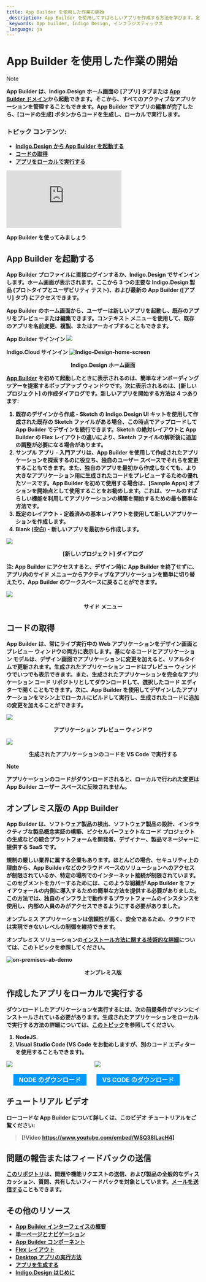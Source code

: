 ```yaml
---
title: App Builder を使用した作業の開始
_description: App Builder を使用してすばらしいアプリを作成する方法を学びます。定義済みのものを使用するか、用意されたレイアウトから選んで編集できます。今すぐ App Builder をお試しください。
_keywords: App builder, Indigo Design, インフラジスティックス
_language: ja
---
```


# App Builder を使用した作業の開始

> [!NOTE]
><b>App Builder は、Indigo.Design ホーム画面の [アプリ] タブまたは [App Builder ドメイン](https://appbuilder.indigo.design/login-and-redirect?target=appbuilder&path=/)から起動できます。そこから、すべてのアクティブなアプリケーションを管理することもできます。App Builder でアプリの編集が完了したら、[コードの生成] ボタンからコードを生成し、ローカルで実行します。

### トピック コンテンツ:
* <a href="#app-builder-を起動する">Indigo.Design から App Builder を起動する</a>
* <a href="#コードの取得">コードの取得</a>
* <a href="#作成したアプリをローカルで実行する">アプリをローカルで実行する</a>

<section class="video-container">
    <div>
        <div class="video-container__item">
            <iframe src="https://www.youtube.com/embed/DK50La2GFJ0" frameborder="0" allowfullscreen></iframe>
        </div>
        <p>App Builder を使ってみましょう</p>
    </div>
</section>


## App Builder を起動する
App Builder プロファイルに直接ログインするか、Indigo.Design でサインインします。ホーム画面が表示されます。ここから 3 つの主要な Indigo.Design 製品 (プロトタイプとユーザビリティ テスト)、および最新の App Builder ([アプリ] タブ) にアクセスできます。

App Builder のホーム画面から、ユーザーは新しいアプリを起動し、既存のアプリをプレビューまたは編集できます。コンテキスト メニューを使用して、既存のアプリを名前変更、複製、またはアーカイブすることもできます。

App Builder サインイン
<img src="./images/Standalone-AB.PNG" srcset="./images/Standalone-AB-@2x.png 2x" />

Indigo.Cloud サインイン
![Indigo-Design-home-screen](./images/Indigo-Design-home-screen.gif)
<p style="text-align:center;">Indigo.Design ホーム画面</p>

[App Builder]({environment:infragisticsBaseUrl}/products/indigo-design/app-builder) を初めて起動したときに表示されるのは、簡単なオンボーディング ツアーを提案するポップアップ ウィンドウです。次に表示されるのは、[新しいプロジェクト] の作成ダイアログです。新しいアプリを開始する方法は 4 つあります:
1. <b>既存のデザインから作成</b> - Sketch の Indigo.Design UI キットを使用して作成された既存の Sketch ファイルがある場合、この時点でアップロードして App Builder でデザインを続行できます。Sketch の絶対レイアウトと App Builder の Flex レイアウトの違いにより、Sketch ファイルの解析後に追加の調整が必要になる場合があります。
2. <b>サンプル アプリ</b> - 入門アプリは、App Builder を使用して作成されたアプリケーションを探索するのに役立ち、独自のユーザー スペースでそれらを変更することもできます。また、独自のアプリを最初から作成しなくても、より大きなアプリケーション用に生成されたコードをプレビューするための優れたソースです。App Builder を初めて使用する場合は、[Sample Apps] オプションを開始点として使用することをお勧めします。これは、ツールのすばらしい機能を利用してアプリケーションの構築を開始するための最も簡単な方法です。
3. <b>既定のレイアウト</b> - 定義済みの基本レイアウトを使用して新しいアプリケーションを作成します。
4. <b>Blank (空白)</b> - 新しいアプリを最初から作成します。

<img src="./images/getting-Started-new-project-dialog-Indigo-Design-App-Builder.png" srcset="./images/getting-Started-new-project-dialog-Indigo-Design-App-Builder-@2x.png 2x" />
<p style="text-align:center;">[新しいプロジェクト] ダイアログ</p>

注: App Builder にアクセスすると、デザイン時に App Builder を終了せずに、アプリ内のサイド メニューからアクティブなアプリケーションを簡単に切り替えたり、App Builder のワークスペースに戻ることができます。

<img src="./images/Indigo-Design-side-menu.png" srcset="./images/Indigo-Design-side-menu-@2x.png 2x" />
<p style="text-align:center;">サイド メニュー</p>


## コードの取得
App Builder は、常にライブ実行中の Web アプリケーションをデザイン画面とプレビュー ウィンドウの両方に表示します。基になるコードとアプリケーション モデルは、デザイン画面でアプリケーションに変更を加えると、リアルタイムで更新されます。生成されたアプリケーション コードはプレビュー ウィンドウでいつでも表示できます。また、生成されたアプリケーションを完全なアプリケーション コード リポジトリとしてダウンロードして、選択したコード エディターで開くこともできます。次に、App Builder を使用してデザインしたアプリケーションをマシン上でローカルにビルドして実行し、生成されたコードに追加の変更を加えることができます。
 
<img src="./images/Preview-App-Indigo-Design-App-Builder.png" srcset="./images/Preview-App-Indigo-Design-App-Builder@2x.png 2x" />
<p style="text-align:center;">アプリケーション プレビュー ウィンドウ</p>


<img src="./images/App-VSCode-Indigo-Design-App-Builder.png" srcset="./images/App-VSCode-Indigo-Design-App-Builder@2x.png 2x" />
<p style="text-align:center;">生成されたアプリケーションのコードを VS Code で実行する</p>


> [!NOTE]
> アプリケーションのコードがダウンロードされると、ローカルで行われた変更は App Builder ユーザー スペースに反映されません。

## オンプレミス版の App Builder
App Builder は、ソフトウェア製品の検出、ソフトウェア製品の設計、インタラクティブな製品概念実証の構築、ピクセルパーフェクトなコード プロジェクトの生成などの統合プラットフォームを開発者、デザイナー、製品マネージャーに提供する SaaS です。

規制の厳しい業界に属する企業もあります。ほとんどの場合、セキュリティ上の理由から、App Builde rなどのクラウド ベースのソリューションへのアクセスが制限されているか、特定の場所でのインターネット接続が制限されています。このセグメントをカバーするためには、このような組織が App Builder をファイアウォールの内側に導入するための簡単な方法を提供する必要がありました。この方法では、独自のインフラ上で動作するプラットフォームのインスタンスを使用し、内部の人員のみがアクセスできるようにする必要がありました。

オンプレミス アプリケーションは信頼性が高く、安全であるため、クラウドでは実現できないレベルの制御を維持できます。

オンプレミス ソリューションの[インストール方法に関する技術的な詳細](on-prem-prerequisites-and-installation.md)については、このトピックを参照してください。

![on-premises-ab-demo](./images/on-premises-ab-demo.gif)
<p style="text-align:center;">オンプレミス版</p>

## 作成したアプリをローカルで実行する

ダウンロードしたアプリケーションを実行するには、次の前提条件がマシンにインストールされている必要があります。生成されたアプリケーションをローカルで実行する方法の詳細については、[このトピック](generate-app/run-application-locally.md)を参照してください。

1. NodeJS.
2. Visual Studio Code (VS Code をお勧めしますが、別のコード エディターを使用することもできます)。

<div>
    <div style="display:inline-block;width:45%;text-align:center;">
      <img src="./images/general/nodejs.svg"
           style="display:flex;max-height:100px;margin:auto auto 20px auto;" />
      <a target="_blank" href="https://nodejs.org/en/download/" class="no-external-icon"
         style="color:white;background-color:#09f;text-decoration:none;font-weight:700;font-size:16px;padding: 5px 15px 5px 15px;">
        NODE のダウンロード
      </a>
    </div>
    <div style="display:inline-block;width:45%;text-align:center;">
      <img src="./images/general/vs-code.svg"
           style="display:flex;max-height:100px;margin:auto auto 20px auto;" />
      <a target="_blank" href="https://code.visualstudio.com/download" class="no-external-icon"
         style="color:white;background-color:#09f;text-decoration:none;font-weight:700;font-size:16px;padding: 5px 15px 5px 15px;">
        VS CODE のダウンロード
      </a>
    </div>
</div>
<div class="divider--half"></div>

## チュートリアル ビデオ
ローコードな App Builder について詳しくは、このビデオ チュートリアルをご覧ください:

> [!Video https://www.youtube.com/embed/WSQ38lLacH4]

## 問題の報告またはフィードバックの送信

[このリポジトリ](https://github.com/IgniteUI/app-builder)は、問題や機能リクエストの送信、および製品の全般的なディスカッション、質問、共有したいフィードバックを対象としています。<a href="mailto:feedback@indigo.design">メールを送信する</a>こともできます。
## その他のリソース
<div class="divider--half"></div>

* [App Builder インターフェイスの概要](interface-overview.md)
* [単一ページとナビゲーション](single-page-apps-and-navigation.md)
* [App Builder コンポーネント](indigo-design-app-builder-components.md)
* [Flex レイアウト](flex-layouts/flex-layouts.md)
* [Desktop アプリの実行方法](running-desktop-app.md)
* [アプリを生成する](generate-app/generate-app-overview.md)
* [Indigo.Design はじめに](https://jp.infragistics.com/products/indigo-design/help/getting-started)